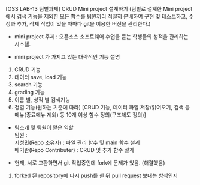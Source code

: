[OSS LAB-13 팀별과제] CRUD Mini project 설계하기 (팀별로 설계한 Mini project에서 검색 기능을 제외한 모든 함수를 팀원끼리 적절히 분배하여 구현 및 테스트하고, 수정과 추가, 삭제 작업이 있을 때마다 git을 이용한 버전을 관리한다.)  

- mini project 주제 : 오픈소스 소프트웨어 수업을 듣는 학생들의 성적을 관리하는 시스템.  


- mini project 가 가지고 있는 대략적인 기능 설명  
1. CRUD 기능
2. 데이터 save, load 기능
3. search 기능
4. grading 기능
5. 이름 별, 성적 별 검색기능
6. 정렬 기능(원하는 기준에 따라)
[CRUD 기능, 데이터 파일 저장/읽어오기, 검색 등 메뉴(종료메뉴 제외) 등 10개 이상 함수 정의(구조체도 정의)]  

- 팀소개 및 팀원이 맡은 역할  
팀원 :  
지성민(Repo 소유자) : 파일 관리 함수 및 main 함수 설계  
배기완(Repo Contributer) : CRUD 및 추가 함수 설계  

* 현재, 서로 교환하면서 git 작업중인데 fork에 문제가 있음.  (해결했음)
1. forked 된 repository에 다시 push를 한 뒤 pull request 보내는 방식인지 
